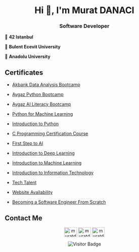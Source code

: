 <h1 align="center">Hi 👋, I'm Murat DANACI</h1>
<h3 align="center">Software Developer</h3>

🏫 **42 Istanbul**

🏫 **Bulent Ecevit University**

🏫 **Anadolu University**



## Certificates

* [Akbank Data Analysis Bootcamp](https://globalaihub.com/verify/?certificate=eyJ1c2VyLWlkIjo3OTg5MiwiY291cnNlLWlkIjoxMTgyNDQsImNlcnQtaWQiOiIxMTgyNDgifQ==)

* [Aygaz Python Bootcamp](https://globalaihub.com/verify/?certificate=eyJ1c2VyLWlkIjo3OTg5MiwiY291cnNlLWlkIjoxMTgxMDgsImNlcnQtaWQiOiIxMTgxMTYifQ==)

* [Aygaz AI Literacy Bootcamp](https://globalaihub.com/verify/?certificate=eyJ1c2VyLWlkIjo3OTg5MiwiY291cnNlLWlkIjoxMTc4MzUsImNlcnQtaWQiOiIxMTc4NDIifQ==)

* [Python for Machine Learning](https://globalaihub.com/verify/?certificate=eyJ1c2VyLWlkIjo3OTg5MiwiY291cnNlLWlkIjoxMTI4NjQsImNlcnQtaWQiOiIxMTMyNjMifQ==)

* [Introduction to Python](https://globalaihub.com/verify/?certificate=eyJ1c2VyLWlkIjo3OTg5MiwiY291cnNlLWlkIjoxMTA1NDgsImNlcnQtaWQiOiIxMTA4OTEifQ==)

* [C Programming Certification Course](https://drive.google.com/file/d/10VSlU0qZBrAkIK7NhcTee8DzgdA8B74R/view?usp=sharing)

* [First Step to AI](https://globalaihub.com/verify/?ref=product&certificate=eyJ1c2VyLWlkIjo3OTg5MiwiY291cnNlLWlkIjo1OTIwNSwiY2VydC1pZCI6IjczMDY1In0=)

* [Introduction to Deep Learning](https://globalaihub.com/verify/?certificate=eyJ1c2VyLWlkIjo3OTg5MiwiY291cnNlLWlkIjo4OTI1MSwiY2VydC1pZCI6Ijk0NzIzIn0=)

* [Introduction to Machine Learning](https://globalaihub.com/verify/?certificate=eyJ1c2VyLWlkIjo3OTg5MiwiY291cnNlLWlkIjo3NjU4NSwiY2VydC1pZCI6Ijc2ODM4In0=)

* [Introduction to Information Technology](https://www.btkakademi.gov.tr/portal/certificate/validate?certificateId=vpWc8WKYNE)

* [Tech Talent](https://drive.google.com/file/d/1zdffNWzWVS6O1oV7JTu8cwhXM3cLsyrc/view?usp=sharing)

* [Website Availability](https://www.btkakademi.gov.tr/portal/certificate/validate?certificateId=4qguZXomNo)

* [Becoming a Software Engineer From Scratch](https://www.udemy.com/certificate/UC-44949281-f9ff-4ccf-bb40-3a37865b3007/)



## Contact Me
<p align="center">
<a href="https://twitter.com/muratdanaci0" target="blank"><img align="center" src="https://raw.githubusercontent.com/rahuldkjain/github-profile-readme-generator/master/src/images/icons/Social/twitter.svg" alt="muratdanaci0" height="30" width="40" /></a>
<a href="https://linkedin.com/in/muratdanaci" target="blank"><img align="center" src="https://raw.githubusercontent.com/rahuldkjain/github-profile-readme-generator/master/src/images/icons/Social/linked-in-alt.svg" alt="muratdanaci" height="30" width="40" /></a>
<a href="https://instagram.com/muratdanaci1" target="blank"><img align="center" src="https://raw.githubusercontent.com/rahuldkjain/github-profile-readme-generator/master/src/images/icons/Social/instagram.svg" alt="muratdanaci1" height="30" width="40" /></a>
  
  
  
</p>

<div align="center">

![Visitor Badge](https://visitor-badge.laobi.icu/badge?page_id=muratdanaci)
</div>
